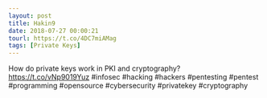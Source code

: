 ```yaml
---
layout: post
title: Hakin9
date: 2018-07-27 00:00:21
tourl: https://t.co/4DC7miAMag
tags: [Private Keys]
---
```

How do private keys work in PKI and cryptography? https://t.co/vNp9019Yuz #infosec #hacking #hackers #pentesting #pentest #programming #opensource #cybersecurity #privatekey #cryptography